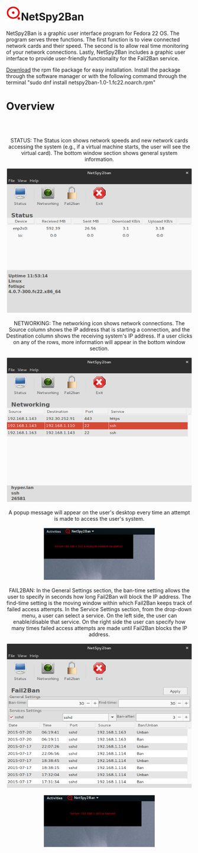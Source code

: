 <h1 class='liketext'><img src="https://github.com/ftsiadimos/netspy2ban/blob/master/icons/netspy2ban.png" width="40" height="40"  margin-left: 4px alt="Logo" />NetSpy2Ban</h1>
 
NetSpy2Ban is a graphic user interface program for Fedora 22 OS. The program serves three functions. The first function is to view connected network cards and their speed. The second is to allow real time monitoring of your network connections. Lastly, NetSpy2Ban includes a graphic user interface to provide user-friendly functionality for the Fail2Ban service.

<a href="https://github.com/ftsiadimos/netspy2ban/blob/master/rpms/netspy2ban-1.0-1.fc22.noarch.rpm?raw=true" target="_blank">Download</a> the rpm file package for easy installation. Install the package through the software manager or with the following command through the terminal "sudo dnf install netspy2ban-1.0-1.fc22.noarch.rpm"

<h1 class='liketext'>Overview</h1>

<br><br><p align="center">
STATUS: The Status icon shows network speeds and new network cards accessing the system (e.g., if a virtual machine starts, the user will see the virtual card). The bottom window section shows general system information.
<br><br>
<img src="https://github.com/ftsiadimos/netspy2ban/blob/master/icons/ima1.png" width="500" height="390" alt="image1"/><br>
<br>
NETWORKING: The networking icon shows network connections. The Source column shows the IP address that is starting a connection, and the Destination column shows the receiving system's IP address. If a user clicks on any of the rows, more information will appear in the bottom window section.
<br><br>
<img src="https://github.com/ftsiadimos/netspy2ban/blob/master/icons/ima2.png" width="500" height="390" alt="image2"/><br>
<br>
A popup message will appear on the user's desktop every time an attempt is made to access the user's system.
<br><br>
<img src="https://github.com/ftsiadimos/netspy2ban/blob/master/icons/task1ima.png" width="300" height="140" alt="notify-image1"/><br>
<br>
FAIL2BAN: In the General Settings section, the ban-time setting allows the user to specify in seconds how long Fail2Ban will block the IP address. The find-time setting is the moving window within which Fail2Ban keeps track of failed access attempts. In the Service Settings section, from the drop-down menu, a user can select a service. On the left side, the user can enable/disable that service. On the right side the user can specify how many times failed access attempts are made until Fail2Ban blocks the IP address.
<br><br>
<img src="https://github.com/ftsiadimos/netspy2ban/blob/master/icons/ima3.png" width="500" height="390" alt="imag3"/><br>
<br>
<img src="https://github.com/ftsiadimos/netspy2ban/blob/master/icons/task2ima.png" width="300" height="140" alt="notify-image2"/></p>
